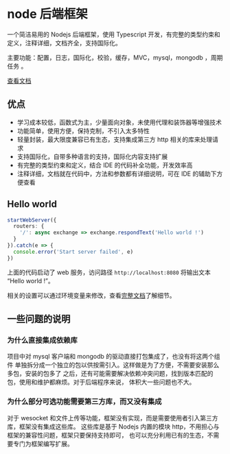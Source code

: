 # node 后端框架

一个简洁易用的 Nodejs 后端框架，使用 Typescript 开发，有完整的类型约束和定义，注释详细，文档齐全，支持国际化。

主要功能：配置，日志，国际化，校验，缓存，MVC，mysql，mongodb ，周期任务 。

[查看文档](./documentation/zh-cn/index.md)

## 优点

- 学习成本较低，函数式为主，少量面向对象，未使用代理和装饰器等增强技术
- 功能简单，使用方便，保持克制，不引入太多特性
- 轻量封装，最大限度兼容已有生态，支持集成第三方 http 相关的库来处理请求
- 支持国际化，自带多种语言的支持，国际化内容支持扩展
- 有完整的类型约束和定义，结合 IDE 的代码补全功能，开发效率高
- 注释详细，文档就在代码中，方法和参数都有详细说明，可在 IDE 的辅助下方便查看

## Hello world

```ts
startWebServer({
  routers: {
    '/': async exchange => exchange.respondText('Hello world !')
  }
}).catch(e => {
  console.error('Start server failed', e)
})
```

上面的代码启动了 web 服务，访问路径 `http://localhost:8080` 将输出文本 “Hello world !”。

相关的设置可以通过环境变量来修改，查看[完整文档](./documentation/zh-cn/index.md)了解细节。

## 一些问题的说明

### 为什么直接集成依赖库

项目中对 mysql 客户端和 mongodb 的驱动直接打包集成了，也没有将这两个组件
单独拆分成一个独立的包以供按需引入。这样做是为了方便，不需要安装那么多包，安装的包多了
之后，还有可能需要解决依赖冲突问题，找到版本匹配的包，使用和维护都麻烦。对于后端程序来说，
体积大一些问题也不大。

### 为什么部分可选功能需要第三方库，而又没有集成

对于 wesocket 和文件上传等功能，框架没有实现，而是需要使用者引入第三方库，框架没有集成这些库。
这些库是基于 Nodejs 内置的模块 http，不用担心与框架的兼容性问题，框架只要保持支持即可，
也可以充分利用已有的生态，不需要专门为框架编写扩展。
